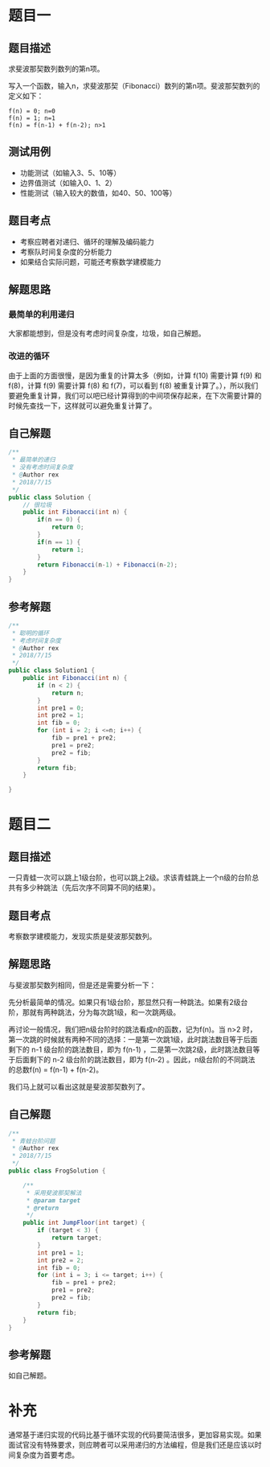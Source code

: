 # 题目一
## 题目描述
求斐波那契数列数列的第n项。

写入一个函数，输入n，求斐波那契（Fibonacci）数列的第n项。斐波那契数列的定义如下：
```
f(n) = 0; n=0
f(n) = 1; n=1
f(n) = f(n-1) + f(n-2); n>1
```
## 测试用例
* 功能测试（如输入3、5、10等）
* 边界值测试（如输入0、1、2）
* 性能测试（输入较大的数值，如40、50、100等）

## 题目考点
* 考察应聘者对递归、循环的理解及编码能力
* 考察队时间复杂度的分析能力
* 如果结合实际问题，可能还考察数学建模能力

## 解题思路
### 最简单的利用递归
大家都能想到，但是没有考虑时间复杂度，垃圾，如自己解题。
### 改进的循环
由于上面的方面很慢，是因为重复的计算太多（例如，计算 f(10) 需要计算 f(9) 和 f(8)，计算 f(9) 需要计算 f(8) 和 f(7)，可以看到 f(8) 被重复计算了。），所以我们要避免重复计算，我们可以吧已经计算得到的中间项保存起来，在下次需要计算的时候先查找一下，这样就可以避免重复计算了。

## 自己解题
```java
/**
 * 最简单的递归
 * 没有考虑时间复杂度
 * @Author rex
 * 2018/7/15
 */
public class Solution {
    // 很垃圾
    public int Fibonacci(int n) {
        if(n == 0) {
            return 0;
        }
        if(n == 1) {
            return 1;
        }
        return Fibonacci(n-1) + Fibonacci(n-2);
    }
}
```
## 参考解题
```java
/**
 * 聪明的循环
 * 考虑时间复杂度
 * @Author rex
 * 2018/7/15
 */
public class Solution1 {
    public int Fibonacci(int n) {
        if (n < 2) {
            return n;
        }
        int pre1 = 0;
        int pre2 = 1;
        int fib = 0;
        for (int i = 2; i <=n; i++) {
            fib = pre1 + pre2;
            pre1 = pre2;
            pre2 = fib;
        }
        return fib;
    }

}
```

# 题目二
## 题目描述
一只青蛙一次可以跳上1级台阶，也可以跳上2级。求该青蛙跳上一个n级的台阶总共有多少种跳法（先后次序不同算不同的结果）。

## 题目考点
考察数学建模能力，发现实质是斐波那契数列。

## 解题思路
与斐波那契数列相同，但是还是需要分析一下：

先分析最简单的情况。如果只有1级台阶，那显然只有一种跳法。如果有2级台阶，那就有两种跳法，分为每次跳1级，和一次跳两级。

再讨论一般情况，我们把n级台阶时的跳法看成n的函数，记为f(n)。当 n>2 时，第一次跳的时候就有两种不同的选择：一是第一次跳1级，此时跳法数目等于后面剩下的 n-1 级台阶的跳法数目，即为 f(n-1) ，二是第一次跳2级，此时跳法数目等于后面剩下的 n-2 级台阶的跳法数目，即为 f(n-2) 。因此，n级台阶的不同跳法的总数f(n) = f(n-1) + f(n-2)。

我们马上就可以看出这就是斐波那契数列了。

## 自己解题
```java
/**
 * 青蛙台阶问题
 * @Author rex
 * 2018/7/15
 */
public class FrogSolution {

    /**
     * 采用斐波那契解法
     * @param target
     * @return
     */
    public int JumpFloor(int target) {
        if (target < 3) {
            return target;
        }
        int pre1 = 1;
        int pre2 = 2;
        int fib = 0;
        for (int i = 3; i <= target; i++) {
            fib = pre1 + pre2;
            pre1 = pre2;
            pre2 = fib;
        }
        return fib;
    }
}
```
## 参考解题
如自己解题。

# 补充
通常基于递归实现的代码比基于循环实现的代码要简洁很多，更加容易实现。如果面试官没有特殊要求，则应聘者可以采用递归的方法编程，但是我们还是应该以时间复杂度为首要考虑。
